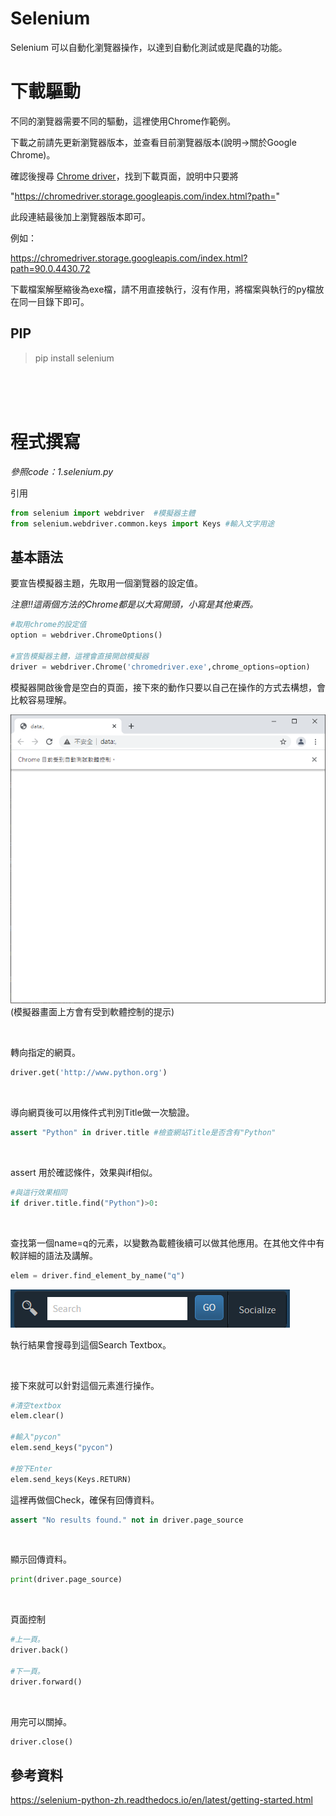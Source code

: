 # Selenium 
Selenium 可以自動化瀏覽器操作，以達到自動化測試或是爬蟲的功能。


# 下載驅動

不同的瀏覽器需要不同的驅動，這裡使用Chrome作範例。

下載之前請先更新瀏覽器版本，並查看目前瀏覽器版本(說明->關於Google Chrome)。

確認後搜尋 [Chrome driver](https://chromedriver.chromium.org/)，找到下載頁面，說明中只要將

"https://chromedriver.storage.googleapis.com/index.html?path="

此段連結最後加上瀏覽器版本即可。

例如：

https://chromedriver.storage.googleapis.com/index.html?path=90.0.4430.72

下載檔案解壓縮後為exe檔，請不用直接執行，沒有作用，將檔案與執行的py檔放在同一目錄下即可。


## PIP
> pip install selenium

<br/>
<br/>
<br/>


# 程式撰寫
_參照code：1.selenium.py_<br/>

引用
```python
from selenium import webdriver  #模擬器主體
from selenium.webdriver.common.keys import Keys #輸入文字用途
```
## 基本語法

要宣告模擬器主題，先取用一個瀏覽器的設定值。

_注意!!這兩個方法的Chrome都是以大寫開頭，小寫是其他東西。_
```python
#取用chrome的設定值
option = webdriver.ChromeOptions()

#宣告模擬器主體，這裡會直接開啟模擬器
driver = webdriver.Chrome('chromedriver.exe',chrome_options=option)
```
模擬器開啟後會是空白的頁面，接下來的動作只要以自己在操作的方式去構想，會比較容易理解。

![ChromeDriver](./IMG/ChromeDriver.png)
(模擬器畫面上方會有受到軟體控制的提示)

<br/>

轉向指定的網頁。
```python
driver.get('http://www.python.org')
```

<br/>

導向網頁後可以用條件式判別Title做一次驗證。
```python
assert "Python" in driver.title #檢查網站Title是否含有"Python"
```

<br/>

assert 用於確認條件，效果與if相似。
```python
#與這行效果相同
if driver.title.find("Python")>0:
```

<br/>

查找第一個name=q的元素，以變數為載體後續可以做其他應用。在其他文件中有較詳細的語法及講解。

```python
elem = driver.find_element_by_name("q")
```

![textbox](./IMG/Textbox.png)

執行結果會搜尋到這個Search Textbox。

<br/>

接下來就可以針對這個元素進行操作。

```python
#清空textbox
elem.clear()

#輸入"pycon"
elem.send_keys("pycon")

#按下Enter
elem.send_keys(Keys.RETURN)
```


這裡再做個Check，確保有回傳資料。
```python
assert "No results found." not in driver.page_source
```

<br/>

顯示回傳資料。
```python
print(driver.page_source)
```
<br/>

頁面控制
```python
#上一頁。
driver.back()

#下一頁。
driver.forward()
```
<br/>

用完可以關掉。
```python
driver.close()
```







## 參考資料
https://selenium-python-zh.readthedocs.io/en/latest/getting-started.html
